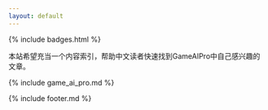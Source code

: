 ```yaml
---
layout: default
---
```


{% include badges.html %}

本站希望充当一个内容索引，帮助中文读者快速找到GameAIPro中自己感兴趣的文章。

{% include game_ai_pro.md %}


{% include footer.md %}

